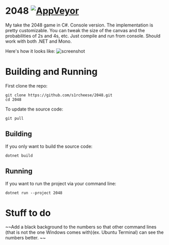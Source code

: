 # 2048 [![AppVeyor](https://img.shields.io/appveyor/ci/s1rcheese/2048/master.svg?maxAge=60)](https://ci.appveyor.com/project/s1rcheese/2048)

My take the 2048 game in C#. Console version. The implementation is pretty customizable. You can tweak the size of the canvas and the probabilities of 2s and 4s, etc. Just compile and run from console. Should work with both .NET and Mono.

Here's how it looks like: ![screenshot](doc/screenshot.png "Screenshot")

# Building and Running
First clone the repo:
```shell
git clone https://github.com/s1rcheese/2048.git
cd 2048
```

To update the source code:
```shell
git pull
```

## Building
If you only want to build the source code:
```shell
dotnet build
```

## Running
If you want to run the project via your command line:
```shell
dotnet run --project 2048
```

# Stuff to do
~~Add a black background to the numbers so that other command lines (that is not the one Windows comes with)(ex. Ubuntu Terminal) can see the numbers better.
~~
